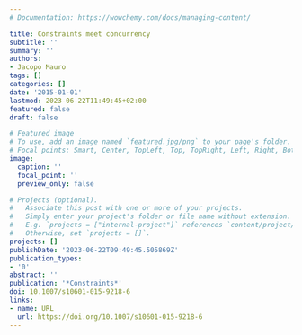 ```yaml
---
# Documentation: https://wowchemy.com/docs/managing-content/

title: Constraints meet concurrency
subtitle: ''
summary: ''
authors:
- Jacopo Mauro
tags: []
categories: []
date: '2015-01-01'
lastmod: 2023-06-22T11:49:45+02:00
featured: false
draft: false

# Featured image
# To use, add an image named `featured.jpg/png` to your page's folder.
# Focal points: Smart, Center, TopLeft, Top, TopRight, Left, Right, BottomLeft, Bottom, BottomRight.
image:
  caption: ''
  focal_point: ''
  preview_only: false

# Projects (optional).
#   Associate this post with one or more of your projects.
#   Simply enter your project's folder or file name without extension.
#   E.g. `projects = ["internal-project"]` references `content/project/deep-learning/index.md`.
#   Otherwise, set `projects = []`.
projects: []
publishDate: '2023-06-22T09:49:45.505869Z'
publication_types:
- '0'
abstract: ''
publication: '*Constraints*'
doi: 10.1007/s10601-015-9218-6
links:
- name: URL
  url: https://doi.org/10.1007/s10601-015-9218-6
---
```

